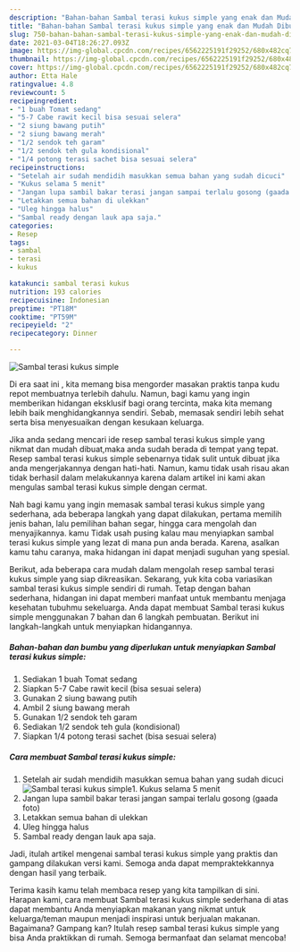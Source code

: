 ```yaml
---
description: "Bahan-bahan Sambal terasi kukus simple yang enak dan Mudah Dibuat"
title: "Bahan-bahan Sambal terasi kukus simple yang enak dan Mudah Dibuat"
slug: 750-bahan-bahan-sambal-terasi-kukus-simple-yang-enak-dan-mudah-dibuat
date: 2021-03-04T18:26:27.093Z
image: https://img-global.cpcdn.com/recipes/6562225191f29252/680x482cq70/sambal-terasi-kukus-simple-foto-resep-utama.jpg
thumbnail: https://img-global.cpcdn.com/recipes/6562225191f29252/680x482cq70/sambal-terasi-kukus-simple-foto-resep-utama.jpg
cover: https://img-global.cpcdn.com/recipes/6562225191f29252/680x482cq70/sambal-terasi-kukus-simple-foto-resep-utama.jpg
author: Etta Hale
ratingvalue: 4.8
reviewcount: 5
recipeingredient:
- "1 buah Tomat sedang"
- "5-7 Cabe rawit kecil bisa sesuai selera"
- "2 siung bawang putih"
- "2 siung bawang merah"
- "1/2 sendok teh garam"
- "1/2 sendok teh gula kondisional"
- "1/4 potong terasi sachet bisa sesuai selera"
recipeinstructions:
- "Setelah air sudah mendidih masukkan semua bahan yang sudah dicuci"
- "Kukus selama 5 menit"
- "Jangan lupa sambil bakar terasi jangan sampai terlalu gosong (gaada foto)"
- "Letakkan semua bahan di ulekkan"
- "Uleg hingga halus"
- "Sambal ready dengan lauk apa saja."
categories:
- Resep
tags:
- sambal
- terasi
- kukus

katakunci: sambal terasi kukus 
nutrition: 193 calories
recipecuisine: Indonesian
preptime: "PT18M"
cooktime: "PT59M"
recipeyield: "2"
recipecategory: Dinner

---
```



![Sambal terasi kukus simple](https://img-global.cpcdn.com/recipes/6562225191f29252/680x482cq70/sambal-terasi-kukus-simple-foto-resep-utama.jpg)

Di era  saat ini , kita memang bisa mengorder masakan praktis tanpa kudu repot membuatnya terlebih dahulu. Namun, bagi kamu yang ingin memberikan hidangan eksklusif bagi orang tercinta, maka kita memang lebih baik menghidangkannya sendiri. Sebab, memasak sendiri lebih sehat serta bisa menyesuaikan dengan kesukaan keluarga.

Jika anda sedang mencari ide resep sambal terasi kukus simple yang nikmat dan mudah dibuat,maka anda sudah berada di tempat yang tepat. Resep sambal terasi kukus simple  sebenarnya tidak sulit untuk dibuat jika anda mengerjakannya dengan hati-hati. Namun, kamu tidak usah risau akan tidak berhasil dalam melakukannya 
karena dalam artikel ini kami akan mengulas sambal terasi kukus simple dengan cermat.  



Nah bagi kamu yang ingin memasak sambal terasi kukus simple yang sederhana, ada beberapa langkah yang dapat dilakukan, pertama memilih jenis bahan, lalu pemilihan bahan segar, hingga cara mengolah dan menyajikannya. kamu Tidak usah pusing kalau mau menyiapkan sambal terasi kukus simple yang lezat di mana pun anda berada. Karena, asalkan kamu  tahu caranya, maka hidangan ini dapat menjadi suguhan yang spesial.

Berikut, ada beberapa cara mudah dalam mengolah resep sambal terasi kukus simple yang siap dikreasikan. Sekarang, yuk kita coba variasikan sambal terasi kukus simple sendiri di rumah. Tetap dengan bahan sederhana, hidangan ini dapat memberi manfaat untuk membantu menjaga kesehatan tubuhmu sekeluarga. Anda dapat membuat Sambal terasi kukus simple menggunakan 7 bahan dan 6 langkah pembuatan. Berikut ini langkah-langkah untuk menyiapkan hidangannya.

<!--inarticleads1-->

##### Bahan-bahan dan bumbu yang diperlukan untuk menyiapkan Sambal terasi kukus simple:

1. Sediakan 1 buah Tomat sedang
1. Siapkan 5-7 Cabe rawit kecil (bisa sesuai selera)
1. Gunakan 2 siung bawang putih
1. Ambil 2 siung bawang merah
1. Gunakan 1/2 sendok teh garam
1. Sediakan 1/2 sendok teh gula (kondisional)
1. Siapkan 1/4 potong terasi sachet (bisa sesuai selera)




<!--inarticleads2-->

##### Cara membuat Sambal terasi kukus simple:

1. Setelah air sudah mendidih masukkan semua bahan yang sudah dicuci
<img src="https://img-global.cpcdn.com/steps/dc6abe87ab66ec51/160x128cq70/sambal-terasi-kukus-simple-langkah-memasak-1-foto.jpg" alt="Sambal terasi kukus simple">1. Kukus selama 5 menit
1. Jangan lupa sambil bakar terasi jangan sampai terlalu gosong (gaada foto)
1. Letakkan semua bahan di ulekkan
1. Uleg hingga halus
1. Sambal ready dengan lauk apa saja.




Jadi, itulah artikel mengenai  sambal terasi kukus simple  yang praktis dan gampang dilakukan versi kami. Semoga anda dapat mempraktekkannya dengan hasil yang terbaik. 

Terima kasih kamu telah membaca resep yang kita tampilkan di sini. Harapan kami, cara membuat  Sambal terasi kukus simple sederhana di atas dapat membantu Anda menyiapkan makanan yang nikmat untuk keluarga/teman maupun menjadi inspirasi untuk berjualan makanan. Bagaimana? Gampang kan? Itulah resep sambal terasi kukus simple yang bisa Anda praktikkan di rumah. Semoga bermanfaat dan selamat mencoba!


